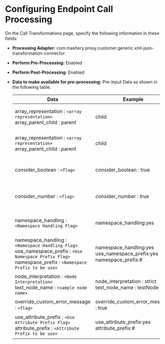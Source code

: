 ﻿---
sidebar_position: 4
---

# Configuring Endpoint Call Processing

<head>
  <meta name="guidename" content="API Management"/>
  <meta name="context" content="GUID-5ce8379d-53ba-43cd-8b33-1af5d6bb1df1"/>
</head>

On the Call Transformations page, specify the following information in these fields: 

- **Processing Adapter:** com.mashery.proxy.customer.generic.xml-json-transformation-connector 

- **Perform Pre-Processing:** Enabled 

- **Perform Post-Processing:** Enabled 

- **Data to make available for pre-processing:** Pre-Input Data as shown in the following table. 

  |**Data** |**Example** |**Notes** |
  | ---- | --- | ---- |
  |array\_representation : ``<array representation> `` array\_parent\_child : parent|child |array\_representation : compact array\_parent\_child : options|option |Optional Field. Applicable for XML→JSON Transformation |
  |array\_representation : ``<array representation>`` array\_parent\_child : parent|child |array\_representation : expand array\_parent\_child : options|option |Optional Field. Applicable for XML→JSON Transformation |
  |consider\_boolean : ``<flag>`` |consider\_boolean : true |Optional Field. Applicable for XML→JSON Transformation |
  |consider\_number : ``<flag>`` |consider\_number : true |Optional Field. Applicable for XML→JSON Transformation |
  |namespace\_handling : ``<Namespace Handling Flag>``|namespace\_handling:yes |Optional Field. Applicable for XML→JSON Transformation |
  |namespace\_handling : ``<Namespace Handling Flag>`` use\_namespace\_prefix : ``<Use Namespace Prefix Flag>`` namespace\_prefix : ``<Namespace Prefix to be use>`` |namespace\_handling:yes use\_namespace\_prefix:yes namespace\_prefix:# |Optional Field. Applicable for XML→JSON Transformation |
  |node\_interpretation : ``<Node Interpretation>`` text\_node\_name : ``<sample node name>``|node\_interpretation : strict text\_node\_name : testNode|Optional Field. Applicable for XML→JSON Transformation |
  |override\_custom\_error\_message : ``<flag>`` |override\_custom\_error\_message : true |Optional Field. |
  |use\_attribute\_prefix : ``<Use Attribute Prefix Flag>`` attribute\_prefix : ``<Attribute Prefix to be use>`` |use\_attribute\_prefix:yes attribute\_prefix:# |Optional Field. Applicable for XML→JSON Transformation |